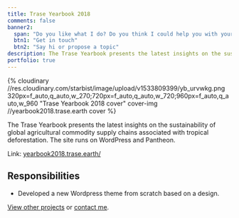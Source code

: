 ```yaml
---
title: Trase Yearbook 2018
comments: false
banner2:
  span: "Do you like what I do? Do you think I could help you with your project?"
  btn1: "Get in touch"
  btn2: "Say hi or propose a topic"
description: The Trase Yearbook presents the latest insights on the sustainability of global agricultural commodity supply chains associated with tropical deforestation. The site runs on WordPress and Pantheon.
portfolio: true
---
```


{% cloudinary //res.cloudinary.com/starbist/image/upload/v1533809399/yb_urvwkg.png 320px=f_auto,q_auto,w_270;720px=f_auto,q_auto,w_720;960px=f_auto,q_auto,w_960 "Trase Yearbook 2018 cover" cover-img //yearbook2018.trase.earth cover %}

The Trase Yearbook presents the latest insights on the sustainability of global agricultural commodity supply chains associated with tropical deforestation. The site runs on WordPress and Pantheon.

Link: [yearbook2018.trase.earth/](//yearbook2018.trase.earth/)

## Responsibilities

- Developed a new Wordpress theme from scratch based on a design.

[View other projects](/portfolio/) or [contact me](/about-me/).

